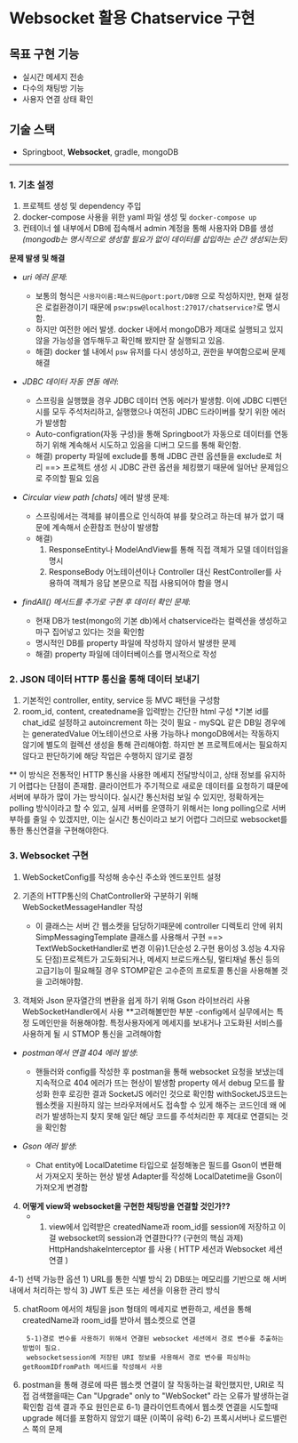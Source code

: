 # Websocket 활용 Chatservice 구현

## 목표 구현 기능

- 실시간 메세지 전송
- 다수의 채팅방 기능
- 사용자 연결 상태 확인

## 기술 스택

- Springboot, **Websocket**, gradle, mongoDB

---

### 1. 기초 설정

1. 프로젝트 생성 및 dependency 주입
2. docker-compose 사용을 위한 yaml 파일 생성 및 `docker-compose up`
3. 컨테이너 쉘 내부에서 DB에 접속해서 admin 계정을 통해 사용자와 DB를 생성
   *(mongodb는 명시적으로 생성할 필요가 없이 데이터를 삽입하는 순간 생성되는듯)*

**문제 발생 및 해결**

- *uri 에러 문제*:
    - 보통의 형식은 `사용자이름:패스워드@port:port/DB명` 으로 작성하지만, 현재 설정은 로컬환경이기 때문에 `psw:psw@localhost:27017/chatservice?`로 명시함.
    - 하지만 여전한 에러 발생. docker 내에서 mongoDB가 제대로 실행되고 있지 않을 가능성을 염두해두고 확인해 봤지만 잘 실행되고 있음.
    - 해결) docker 쉘 내에서 `psw` 유저를 다시 생성하고, 권한을 부여함으로써 문제 해결


- *JDBC 데이터 자동 연동 에러*:
    - 스프링을 실행했을 경우 JDBC 데이터 연동 에러가 발생함.
      이에 JDBC 디펜던시를 모두 주석처리하고, 실행했으나 여전히 JDBC 드라이버를 찾기 위한 에러가 발생함
    - Auto-configration(자동 구성)을 통해 Springboot가 자동으로 데이터를 연동하기 위해 계속해서 시도하고 있음을
      디버그 모드를 통해 확인함.
    - 해결) property 파일에 exclude를 통해 JDBC 관련 옵션들을 exclude로 처리
      ==> 프로젝트 생성 시 JDBC 관련 옵션을 체킹했기 때문에 일어난 문제임으로 주의할 필요 있음


- *Circular view path [chats]* 에러 발생 문제:
    - 스프링에서는 객체를 뷰이름으로 인식하여 뷰를 찾으려고 하는데 뷰가 없기 때문에 계속해서 순환참조 현상이 발생함
    - 해결)
        1. ResponseEntity나 ModelAndView를 통해 직접 객체가 모델 데이터임을 명시
        2. ResponseBody 어노테이션이나 Controller 대신 RestController를 사용하여 객체가 응답 본문으로 직접 사용되어야 함을 명시


- *findAll() 메서드를 추가로 구현 후 데이터 확인 문제*:
    - 현재 DB가 test(mongo의 기본 db)에서 chatservice라는 컬렉션을 생성하고 마구 집어넣고 있다는 것을 확인함
    - 명시적인 DB를 property 파일에 작성하지 않아서 발생한 문제
    - 해결) property 파일에 데이터베이스를 명시적으로 작성


### 2. JSON 데이터 HTTP 통신을 통해 데이터 보내기

1. 기본적인 controller, entity, service 등 MVC 패턴을 구성함
2. room_id, content, createdname을 입력받는 간단한 html 구성
	*기본 id를 chat_id로 설정하고 autoincrement 하는 것이 필요
		- mySQL 같은 DB일 경우에는 generatedValue 어노테이션으로 사용 가능하나
		mongoDB에서는 작동하지 않기에 별도의 컬렉션 생성을 통해 관리해야함. 
		하지만 본 프로젝트에서는 필요하지 않다고 판단하기에 해당 작업은 수행하지 않기로 결정

** 이 방식은 전통적인 HTTP 통신을 사용한 메세지 전달방식이고, 상태 정보를 유지하기 어렵다는 단점이 존재함.
클라이언트가 주기적으로 새로운 데이터를 요청하기 떄문에 서버에 부하가 많이 가는 방식이다.
실시간 통신처럼 보일 수 있지만, 정확하게는 polling 방식이라고 할 수 있고,
실제 서버를 운영하기 위해서는 long polling으로 서버 부하를 줄일 수 있겠지만, 이는 실시간 통신이라고 보기 어렵다
그러므로 websocket를 통한 통신연결을 구현해야한다.

		
		
		
		
### 3. Websocket 구현

1. WebSocketConfig를 작성해 송수신 주소와 엔드포인트 설정
2. 기존의 HTTP통신의 ChatController와 구분하기 위해 WebSocketMessageHandler 작성
	- 이 클래스는 서버 간 웹소켓을 담당하기때문에 controller 디렉토리 안에 위치
	SimpMessagingTemplate 클래스를 사용해서 구현
	==>
	TextWebSocketHandler로 변경
	이유)1.단순성
		2.구현 용이성
		3.성능
		4.자유도
	단점)프로젝트가 고도화되거나, 메세지 브로드캐스팅, 멀티채널 통신 등의 고급기능이 필요해질 경우
	STOMP같은 고수준의 프로토콜 통신을 사용해볼 것을 고려해야함.
	
	
3. 객체와 Json 문자열간의 변환을 쉽게 하기 위해 Gson 라이브러리 사용
	WebSocketHandler에서 사용
	**고려해볼만한 부분
		-config에서 실무에서는 특정 도메인만을 허용해야함.
		특정사용자에게 메세지를 보내거나 고도화된 서비스를 사용하게 될 시 STMOP 통신을 고려해야함
		
		
- *postman에서 연결 404 에러 발생*:
    - 핸들러와 config를 작성한 후 postman을 통해 websocket 요청을 보냈는데 지속적으로
    404 에러가 뜨는 현상이 발생함
    property 에서 debug 모드를 활성화 한후 로깅한 결과
    SocketJS 에러인 것으로 확인함
    withSocketJS코드는 웹소켓을 지원하지 않는 브라우저에서도 접속할 수 있게 해주는 코드인데
    왜 에러가 발생하는지 찾지 못해 일단 해당 코드를 주석처리한 후 제대로 연결되는 것을 확인함
	
	
- *Gson 에러 발생*:
	- Chat entity에 LocalDatetime 타입으로 설정해놓은 필드를 Gson이 변환해서 가져오지 못하는 현상 발생
	Adapter를 작성해 LocalDatetime을 Gson이 가져오게 변경함
	
	
4. **어떻게 view와 websocket을 구현한 채팅방을 연결할 것인가??**
	- 1. view에서 입력받은 createdName과 room_id를 session에 저장하고
	이걸 websocket의 session과 연결한다?? (구현의 핵심 과제)
	HttpHandshakeInterceptor 를 사용 ( HTTP 세션과 Websocket 세션 연결 )
	
4-1) 선택 가능한 옵션
	1) URL를 통한 식별 방식
	2) DB또는 메모리를 기반으로 해 서버내에서 처리하는 방식
	3) JWT 토큰 또는 세션을 이용한 관리 방식
	

5. chatRoom 에서의 채팅을 json 형태의 메세지로 변환하고,
	세션을 통해 createdName과 room_id를 받아서 웹소켓으로 연결
	
		5-1)경로 변수를 사용하기 위해서 연결된 websocket 세션에서 경로 변수를 추출하는 방법이 필요.
		websocketsession에 저장된 URI 정보를 사용해서 경로 변수를 파싱하는 getRoomIDfromPath 메서드를 작성해서 사용
		
		
6. postman을 통해 경로에 따른 웹소켓 연결이 잘 작동하는걸 확인했지만,
URI로 직접 검색했을때는 Can "Upgrade" only to "WebSocket" 라는 오류가 발생하는걸 확인함
	검색 결과 주요 원인은로
	6-1) 클라이언트측에서 웹소켓 연결을 시도할때 upgrade 헤더를 포함하지 않았기 떄문 (이쪽이 유력)
	6-2) 프록시서버나 로드밸런스 쪽의 문제
	
	